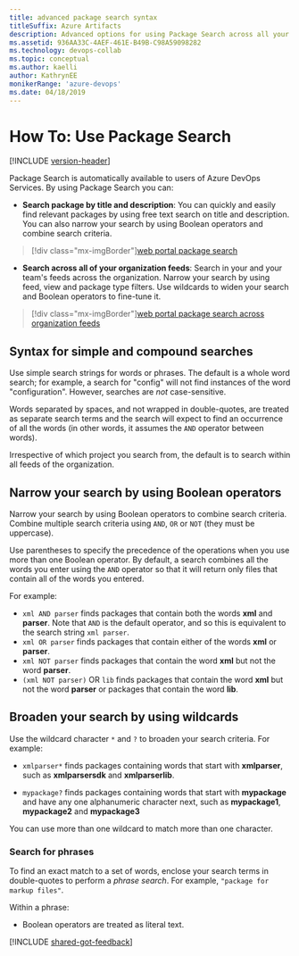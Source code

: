```yaml
---
title: advanced package search syntax
titleSuffix: Azure Artifacts
description: Advanced options for using Package Search across all your feeds in a Azure DevOps organization
ms.assetid: 936AA33C-4AEF-461E-B49B-C98A59098282
ms.technology: devops-collab
ms.topic: conceptual
ms.author: kaelli
author: KathrynEE
monikerRange: 'azure-devops'
ms.date: 04/18/2019
---
```


# How To: Use Package Search

[!INCLUDE [version-header](../../includes/version-vsts-only.md)]

Package Search is automatically available to users of Azure DevOps Services. By using Package Search you can:

- **Search package by title and description**: You can quickly and easily find relevant packages by using
  free text search on title and description.
  You can also narrow your search by using Boolean operators and combine search criteria.

> [!div class="mx-imgBorder"][web portal package search](media/shared/pkg-srch-u2.png)

- **Search across all of your organization feeds**:
  Search in your and your team's feeds across the organization. Narrow your search by using feed, view
  and package type filters. Use wildcards to widen your search and
  Boolean operators to fine-tune it.

> [!div class="mx-imgBorder"][web portal package search across organization feeds](media/shared/pkg-srch-u1.png)

<a name="syntaxdetails"></a>

## Syntax for simple and compound searches

Use simple search strings for words or phrases. The default is a whole word search;
for example, a search for "config" will not find instances of the word
"configuration". However, searches are _not_ case-sensitive.

Words separated by spaces, and not wrapped in double-quotes, are treated as
separate search terms and the search will expect to find an occurrence of
all the words (in other words, it assumes the `AND` operator between words).

Irrespective of which project you search from, the default is to search within all feeds of the organization.

## Narrow your search by using Boolean operators

Narrow your search by using Boolean operators to combine search criteria.
Combine multiple search criteria using `AND`, `OR` or `NOT` (they must be
uppercase).

Use parentheses to specify the precedence of the operations when you use more than
one Boolean operator. By default, a search combines all the words you enter using
the `AND` operator so that it will return only files that contain all of the
words you entered.

For example:

- `xml AND parser` finds packages that contain both the words **xml** and
  **parser**. Note that `AND` is the default operator, and so this is equivalent to
  the search string `xml parser`.
- `xml OR parser` finds packages that contain either of the words **xml** or **parser**.
- `xml NOT parser` finds packages that contain the word **xml** but not the word **parser**.
- `(xml NOT parser)` OR `lib` finds packages that contain the word **xml**
  but not the word **parser** or packages that contain the word **lib**.

## Broaden your search by using wildcards

Use the wildcard character `*` and `?` to broaden your search criteria. For
example:

- `xmlparser*` finds packages containing words that start with **xmlparser**,
  such as **xmlparsersdk** and **xmlparserlib**.

- `mypackage?` finds packages containing words that start with **mypackage** and have any one alphanumeric
  character next, such as **mypackage1**, **mypackage2** and **mypackage3**

You can use more than one wildcard to match more than one character.

### Search for phrases

To find an exact match to a set of words, enclose your search terms in double-quotes
to perform a _phrase search_. For example, `"package for markup files"`.

Within a phrase:

- Boolean operators are treated as literal text.

[!INCLUDE [shared-got-feedback](includes/shared-got-feedback.md)]
